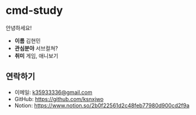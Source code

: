 # cmd-study

안녕하세요!

  - **이름** 김현민
  - **관심분야** 서브컬쳐?
  - **취미** 게임, 애니보기

  ## 연락하기
  - 이메일: k35933336@gmail.com
  - GitHub: https://github.com/ksnxjwo
  - Notion: https://www.notion.so/2b0f22561d2c48feb77980d900cd2f9a
